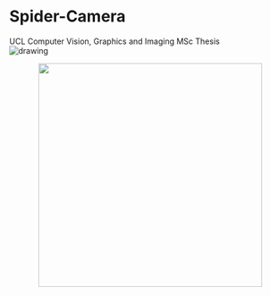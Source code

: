 # Spider-Camera
UCL Computer Vision, Graphics and Imaging MSc Thesis  
![drawing](./imgs/overview.png=250x)
<div align="center"><img src ="https://raw.githubusercontent.com/germain-hug/SpiderCamera/master/imgs/overview.png" style="width: 400px;"/></div>  
